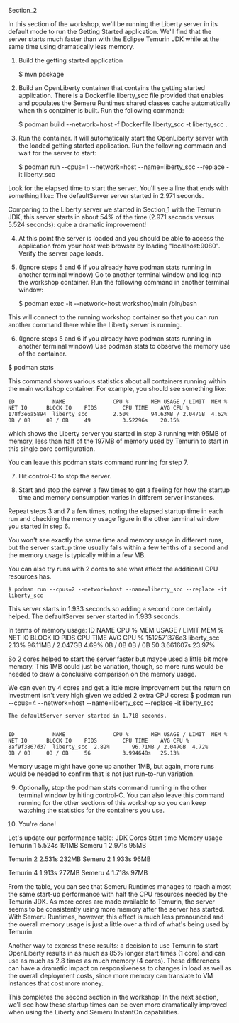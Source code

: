 Section_2

In this section of the workshop, we'll be running the Liberty server in its default mode to
run the Getting Started application. We'll find that the server starts much faster than with
the Eclipse Temurin JDK while at the same time using dramatically less memory.

1. Build the getting started application

	$ mvn package

2. Build an OpenLiberty container that contains the getting started application. There is
a Dockerfile.liberty_scc file provided that enables and populates the Semeru Runtimes shared
classes cache automatically when this container is built. Run the following command:

	$ podman build --network=host -f Dockerfile.liberty_scc -t liberty_scc .

3. Run the container. It will automatically start the OpenLiberty server with the
loaded getting started application. Run the following commadn and wait for the server
to start:

	$ podman run --cpus=1 --network=host --name=liberty_scc --replace -it liberty_scc

Look for the elapsed time to start the server. You'll see a line that ends with something like::
	The defaultServer server started in 2.971 seconds.

Comparing to the Liberty server we started in Section_1 with the Temurin JDK, this server 
starts in about 54% of the time (2.971 seconds versus 5.524 seconds): quite a dramatic improvement!

4. At this point the server is loaded and you should be able to access the application from your
host web browser by loading "localhost:9080". Verify the server page loads.

5. (Ignore steps 5 and 6 if you already have podman stats running in another terminal window)
Go to another terminal window and log into the workshop container. Run the following command
in another terminal window:

	$ podman exec -it --network=host workshop/main /bin/bash

This will connect to the running workshop container so that you can run another command there
while the Liberty server is running.

6. (Ignore steps 5 and 6 if you already have podman stats running in another terminal window)
Use podman stats to observe the memory use of the container.

$ podman stats

This command shows various statistics about all containers running within the main workshop
container. For example, you should see something like:

	ID            NAME               CPU %       MEM USAGE / LIMIT  MEM %       NET IO      BLOCK IO    PIDS        CPU TIME    AVG CPU %
	178f3e6a5894  liberty_scc        2.50%       94.63MB / 2.047GB  4.62%       0B / 0B     0B / 0B     49          3.52296s    20.15%


which shows the Liberty server you started in step 3 running with 95MB of memory, less than
half of the 197MB of memory used by Temurin to start in this single core configuration.

You can leave this podman stats command running for step 7.

7. Hit control-C to stop the server.

8. Start and stop the server a few times to get a feeling for how the startup time and memory
consumption varies in different server instances.

Repeat steps 3 and 7 a few times, noting the elapsed startup time in each run and checking the
memory usage figure in the other terminal window you started in step 6.

You won't see exactly the same time and memory usage in different runs, but the server startup time
usually falls within a few tenths of a second and the memory usage is typically within a few MB.

You can also try runs with 2 cores to see what affect the additional CPU resources has.

	$ podman run --cpus=2 --network=host --name=liberty_scc --replace -it liberty_scc

This server starts in 1.933 seconds so adding a second core certainly helped.
	The defaultServer server started in 1.933 seconds.

In terms of memory usage:
	ID            NAME               CPU %       MEM USAGE / LIMIT  MEM %       NET IO      BLOCK IO    PIDS        CPU TIME    AVG CPU %
	1512571376e3  liberty_scc        2.13%       96.11MB / 2.047GB  4.69%       0B / 0B     0B / 0B     50          3.661607s   23.97%

So 2 cores helped to start the server faster but maybe used a little bit more memory. This 1MB could
just be variation, though, so more runs would be needed to draw a conclusive comparison on the
memory usage.

We can even try 4 cores and get a little more improvement but the return on investment isn't very
high given we added 2 extra CPU cores:
	$ podman run --cpus=4 --network=host --name=liberty_scc --replace -it liberty_scc

	The defaultServer server started in 1.718 seconds.


	ID            NAME               CPU %       MEM USAGE / LIMIT  MEM %       NET IO      BLOCK IO    PIDS        CPU TIME    AVG CPU %
	8af9f3867d37  liberty_scc  2.82%       96.71MB / 2.047GB  4.72%       0B / 0B     0B / 0B     56          3.994648s   25.13%

Memory usage might have gone up another 1MB, but again, more runs would be needed to confirm that is
not just run-to-run variation.

9. Optionally, stop the podman stats command running in the other terminal window by hiting
control-C. You can also leave this command running for the other sections of this workshop so
you can keep watching the statistics for the containers you use.

9. You're done! 

Let's update our performance table:
JDK			Cores		Start time	Memory usage
Temurin			1		5.524s		191MB
Semeru			1		2.971s		95MB

Temurin			2		2.531s		232MB
Semeru			2		1.933s		96MB

Temurin			4		1.913s		272MB
Semeru			4		1.718s		97MB

From the table, you can see that Semeru Runtimes manages to reach almost the same start-up performance
with half the CPU resources needed by the Temurin JDK. As more cores are made available to Temurin, the
server seems to be consistently using more memory after the server has started. With Semeru Runtimes,
however, this effect is much less pronounced and the overall memory usage is just a little over a
third of what's being used by Temurin.

Another way to express these results: a decision to use Temurin to start OpenLiberty results in
as much as 85% longer start times (1 core) and can use as much as 2.8 times as much memory (4 cores).
These differences can have a dramatic impact on responsiveness to changes in load as well as the
overall deployment costs, since more memory can translate to VM instances that cost more money.

This completes the second section in the workshop! In the next section, we'll see how these startup
times can be even more dramatically improved when using the Liberty and Semeru InstantOn capabilities.
